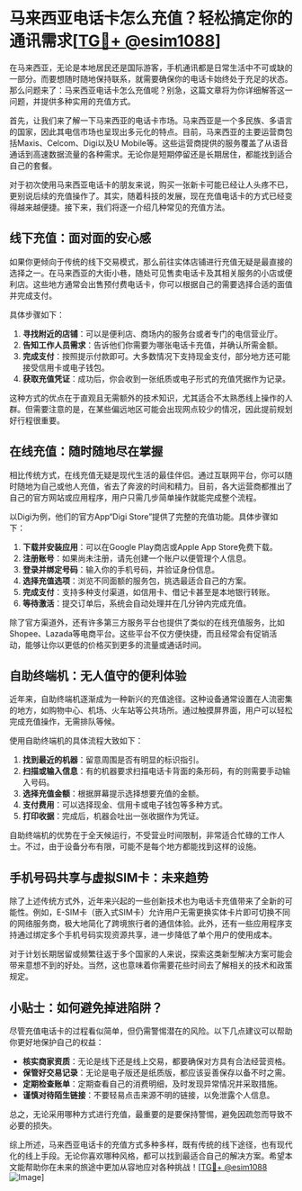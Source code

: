 # 马来西亚电话卡怎么充值？轻松搞定你的通讯需求[[TG💪+ @esim1088](https://t.me/s/esim1088)]

在马来西亚，无论是本地居民还是国际游客，手机通讯都是日常生活中不可或缺的一部分。而要想随时随地保持联系，就需要确保你的电话卡始终处于充足的状态。那么问题来了：马来西亚电话卡怎么充值呢？别急，这篇文章将为你详细解答这一问题，并提供多种实用的充值方式。

首先，让我们来了解一下马来西亚的电话卡市场。马来西亚是一个多民族、多语言的国家，因此其电信市场也呈现出多元化的特点。目前，马来西亚的主要运营商包括Maxis、Celcom、Digi以及U Mobile等。这些运营商提供的服务覆盖了从语音通话到高速数据流量的各种需求。无论你是短期停留还是长期居住，都能找到适合自己的套餐。

对于初次使用马来西亚电话卡的朋友来说，购买一张新卡可能已经让人头疼不已，更别说后续的充值操作了。其实，随着科技的发展，现在充值电话卡的方式已经变得越来越便捷。接下来，我们将逐一介绍几种常见的充值方法。

## 线下充值：面对面的安心感

如果你更倾向于传统的线下交易模式，那么前往实体店铺进行充值无疑是最直接的选择之一。在马来西亚的大街小巷，随处可见售卖电话卡及其相关服务的小店或便利店。这些地方通常会出售预付费电话卡，你可以根据自己的需要选择合适的面值并完成支付。

具体步骤如下：
1. **寻找附近的店铺**：可以是便利店、商场内的服务台或者专门的电信营业厅。
2. **告知工作人员需求**：告诉他们你需要为哪张电话卡充值，并确认所需金额。
3. **完成支付**：按照提示付款即可。大多数情况下支持现金支付，部分地方还可能接受信用卡或电子钱包。
4. **获取充值凭证**：成功后，你会收到一张纸质或电子形式的充值凭据作为记录。

这种方式的优点在于直观且无需额外的技术知识，尤其适合不太熟悉线上操作的人群。但需要注意的是，在某些偏远地区可能会出现网点较少的情况，因此提前规划好行程很重要。

## 在线充值：随时随地尽在掌握

相比传统方式，在线充值无疑是现代生活的最佳伴侣。通过互联网平台，你可以随时随地为自己或他人充值，省去了奔波的时间和精力。目前，各大运营商都推出了自己的官方网站或应用程序，用户只需几步简单操作就能完成整个流程。

以Digi为例，他们的官方App“Digi Store”提供了完整的充值功能。具体步骤如下：
1. **下载并安装应用**：可以在Google Play商店或Apple App Store免费下载。
2. **注册账号**：如果尚未注册，请先创建一个账户以便管理个人信息。
3. **登录并绑定号码**：输入你的手机号码，并验证身份信息。
4. **选择充值选项**：浏览不同面额的服务包，挑选最适合自己的方案。
5. **完成支付**：支持多种支付渠道，如信用卡、借记卡甚至是本地银行转账。
6. **等待激活**：提交订单后，系统会自动处理并在几分钟内完成充值。

除了官方渠道外，还有许多第三方服务平台也提供了类似的在线充值服务，比如Shopee、Lazada等电商平台。这些平台不仅方便快捷，而且经常会有促销活动，能够让你以更低的价格买到更多的流量或通话时间。

## 自助终端机：无人值守的便利体验

近年来，自助终端机逐渐成为一种新兴的充值途径。这种设备通常设置在人流密集的地方，如购物中心、机场、火车站等公共场所。通过触摸屏界面，用户可以轻松完成充值操作，无需排队等候。

使用自助终端机的具体流程大致如下：
1. **找到最近的机器**：留意周围是否有明显的标识指引。
2. **扫描或输入信息**：有的机器要求扫描电话卡背面的条形码，有的则需要手动输入号码。
3. **选择充值金额**：根据屏幕提示选择想要充值的金额。
4. **支付费用**：可以选择现金、信用卡或电子钱包等多种方式。
5. **打印收据**：完成后，机器会吐出一张收据作为凭证。

自助终端机的优势在于全天候运行，不受营业时间限制，非常适合忙碌的工作人士。不过，由于设备分布有限，可能不是每个地方都能找到这样的设施。

## 手机号码共享与虚拟SIM卡：未来趋势

除了上述传统方式外，近年来兴起的一些创新技术也为电话卡充值带来了全新的可能性。例如，E-SIM卡（嵌入式SIM卡）允许用户无需更换实体卡片即可切换不同的网络服务商，极大地简化了跨境旅行者的通信体验。此外，还有一些应用程序支持通过绑定多个手机号码实现资源共享，进一步降低了单个用户的使用成本。

对于计划长期居留或频繁往返于多个国家的人来说，探索这类新型解决方案可能会带来意想不到的好处。当然，这也意味着你需要花些时间去了解相关的技术和政策规定。

## 小贴士：如何避免掉进陷阱？

尽管充值电话卡的过程看似简单，但仍需警惕潜在的风险。以下几点建议可以帮助你更好地保护自己的权益：

- **核实商家资质**：无论是线下还是线上交易，都要确保对方具有合法经营资格。
- **保管好交易记录**：无论是电子版还是纸质版，都应该妥善保存以备不时之需。
- **定期检查账单**：定期查看自己的消费明细，及时发现异常情况并采取措施。
- **谨慎对待陌生链接**：不要轻易点击来源不明的链接，以免泄露个人信息。

总之，无论采用哪种方式进行充值，最重要的是要保持警惕，避免因疏忽而导致不必要的损失。

综上所述，马来西亚电话卡的充值方式多种多样，既有传统的线下途径，也有现代化的线上手段。无论你喜欢哪种风格，都可以找到最适合自己的解决方案。希望本文能帮助你在未来的旅途中更加从容地应对各种挑战！[[TG💪+ @esim1088](https://t.me/s/esim1088) ![Image](https://i.postimg.cc/4NQfJmqS/Snipaste-2025-05-13-00-14-12.png)]